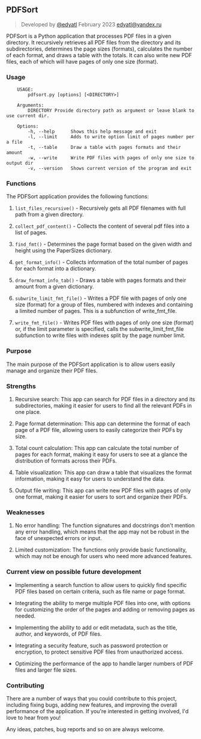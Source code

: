 ## PDFSort


>Developed by [@edyatl](https://github.com/edyatl) February 2023 <edyatl@yandex.ru>

PDFSort is a Python application that processes PDF files in a given directory. It recursively retrieves all PDF files from the directory and its subdirectories, determines the page sizes (formats), calculates the number of each format, and draws a table with the totals. It can also write new PDF files, each of which will have pages of only one size (format).
### Usage

```
    USAGE: 
        pdfsort.py [options] [<DIRECTORY>]

    Arguments:
        DIRECTORY Provide directory path as argument or leave blank to use current dir.

    Options:
        -h, --help      Shows this help message and exit
        -l, --limit     Adds to write option limit of pages number per a file
        -t, --table     Draw a table with pages formats and their amount
        -w, --write     Write PDF files with pages of only one size to output dir
        -v, --version   Shows current version of the program and exit
```

### Functions

The PDFSort application provides the following functions:

1. `list_files_recursive()` - Recursively gets all PDF filenames with full path from a given directory.

1. `collect_pdf_content()` - Collects the content of several pdf files into a list of pages.

1. `find_fmt()` - Determines the page format based on the given width and height using the PaperSizes dictionary.

1. `get_format_info()` - Collects information of the total number of pages for each format into a dictionary.

1. `draw_format_info_tab()` - Draws a table with pages formats and their amount from a given dictionary.

1. `subwrite_limit_fmt_file()` - Writes a PDF file with pages of only one size (format) for a group of files, numbered with indexes and containing a limited number of pages. This is a subfunction of write_fmt_file.

1. `write_fmt_file()` - Writes PDF files with pages of only one size (format) or, if the limit parameter is specified, calls the subwrite_limit_fmt_file subfunction to write files with indexes split by the page number limit.

### Purpose

The main purpose of the PDFSort application is to allow users easily manage and organize their PDF files.

### Strengths

1. Recursive search: This app can search for PDF files in a directory and its subdirectories, making it easier for users to find all the relevant PDFs in one place.


1. Page format determination: This app can determine the format of each page of a PDF file, allowing users to easily categorize their PDFs by size.


1. Total count calculation: This app can calculate the total number of pages for each format, making it easy for users to see at a glance the distribution of formats across their PDFs.


1. Table visualization: This app can draw a table that visualizes the format information, making it easy for users to understand the data.


1. Output file writing: This app can write new PDF files with pages of only one format, making it easier for users to sort and organize their PDFs.

### Weaknesses

1. No error handling: The function signatures and docstrings don't mention any error handling, which means that the app may not be robust in the face of unexpected errors or input.


1. Limited customization: The functions only provide basic functionality, which may not be enough for users who need more advanced features.


### Current view on possible future development

* Implementing a search function to allow users to quickly find specific PDF files based on certain criteria, such as file name or page format.

* Integrating the ability to merge multiple PDF files into one, with options for customizing the order of the pages and adding or removing pages as needed.

* Implementing the ability to add or edit metadata, such as the title, author, and keywords, of PDF files.

* Integrating a security feature, such as password protection or encryption, to protect sensitive PDF files from unauthorized access.

* Optimizing the performance of the app to handle larger numbers of PDF files and larger file sizes.

### Contributing

There are a number of ways that you could contribute to this project, including fixing bugs, adding new features, and improving the overall performance of the application. If you're interested in getting involved, I'd love to hear from you!

Any ideas, patches, bug reports and so on are always welcome.
